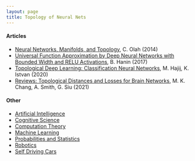 ```yaml
---
layout: page
title: Topology of Neural Nets
---
```

#### Articles
* [Neural Networks, Manifolds, and Topology](https://colah.github.io/posts/2014-03-NN-Manifolds-Topology/), C. Olah (2014)
* [Universal Function Approximation by Deep Neural Networks with Bounded Width and RELU Activations](https://arxiv.org/pdf/1708.02691.pdf), B. Hanin (2017)
* [Topological Deep Learning: Classification Neural Networks](https://arxiv.org/pdf/2102.08354.pdf), M. Hajij, K. Istvan (2020)
* [Reviews: Topological Distances and Losses for Brain Networks](https://arxiv.org/pdf/2102.08623.pdf), M. K. Chang, A. Smith, G. Siu (2021)

#### Other
* [Artificial Intelligence](artificial_intelligence.md)
* [Cognitive Science](cognitive_science.md)
* [Computation Theory](computation_theory.md)
* [Machine Learning](machine_learning.md)
* [Probabilities and Statistics](probabilities_and_statistics.md)
* [Robotics](robotics.md)
* [Self Driving Cars](self_driving_cars.md)

